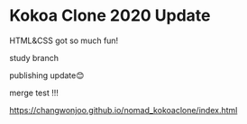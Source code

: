 # Kokoa Clone 2020 Update

HTML&CSS got so much fun!

study branch 

publishing update😊

merge test !!!

https://changwonjoo.github.io/nomad_kokoaclone/index.html
